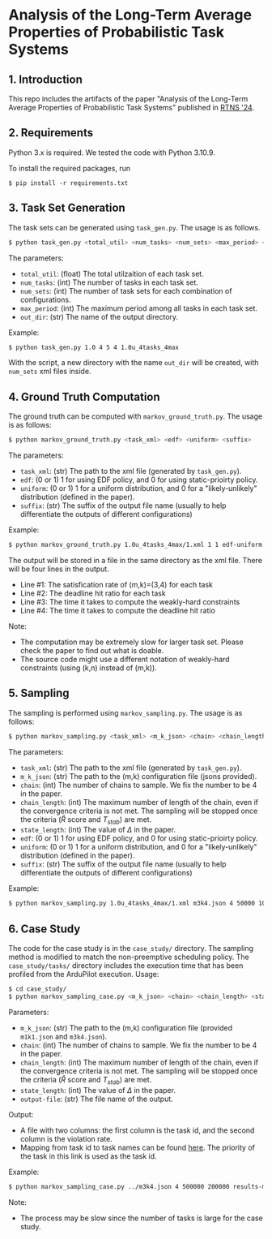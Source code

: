 # Analysis of the Long-Term Average Properties of Probabilistic Task Systems

## 1. Introduction
This repo includes the artifacts of the paper "Analysis of the Long-Term Average Properties of Probabilistic Task Systems" published in [RTNS '24](https://cister-labs.pt/rtns24/). 

## 2. Requirements
Python 3.x is required. We tested the code with Python 3.10.9.

To install the required packages, run 
```shell
$ pip install -r requirements.txt
```

## 3. Task Set Generation
The task sets can be generated using `task_gen.py`. The usage is as follows.
```bash
$ python task_gen.py <total_util> <num_tasks> <num_sets> <max_period> <out_dir>
```
The parameters:
- `total_util`: (float) The total utilzaition of each task set.
- `num_tasks`: (int) The number of tasks in each task set.
- `num_sets`: (int) The number of task sets for each combination of configurations.
- `max_period`: (int) The maximum period among all tasks in each task set. 
- `out_dir`: (str) The name of the output directory.

Example:
```bash
$ python task_gen.py 1.0 4 5 4 1.0u_4tasks_4max
```

With the script, a new directory with the name `out_dir` will be created, with `num_sets` xml files inside.

## 4. Ground Truth Computation
The ground truth can be computed with `markov_ground_truth.py`. The usage is as follows:
```bash
$ python markov_ground_truth.py <task_xml> <edf> <uniform> <suffix>
```

The parameters:
- `task_xml`: (str) The path to the xml file (generated by `task_gen.py`).
- `edf`: (0 or 1) 1 for using EDF policy, and 0 for using static-prioirty policy.
- `uniform`: (0 or 1) 1 for a uniform distribution, and 0 for a "likely-unlikely" distribution (defined in the paper).
- `suffix`: (str) The suffix of the output file name (usually to help differentiate the outputs of different configurations)

Example:
```bash
$ python markov_ground_truth.py 1.0u_4tasks_4max/1.xml 1 1 edf-uniform
```

The output will be stored in a file in the same directory as the xml file. There will be four lines in the output.
- Line #1: The satisfication rate of (m,k)=(3,4) for each task
- Line #2: The deadline hit ratio for each task
- Line #3: The time it takes to compute the weakly-hard constraints
- Line #4: The time it takes to compute the deadline hit ratio

Note:
- The computation may be extremely slow for larger task set. Please check the paper to find out what is doable.
- The source code might use a different notation of weakly-hard constraints (using (k,n) instead of (m,k)).


## 5. Sampling
The sampling is performed using `markov_sampling.py`. The usage is as follows:
```bash
$ python markov_sampling.py <task_xml> <m_k_json> <chain> <chain_length> <state_length> <edf?>  <uniform?> <suffix>
```
The parameters:
- `task_xml`: (str) The path to the xml file (generated by `task_gen.py`).
- `m_k_json`: (str) The path to the (m,k) configuration file (jsons provided).
- `chain`: (int) The number of chains to sample. We fix the number to be 4 in the paper.
- `chain_length`: (int) The maximum number of length of the chain, even if the convergence criteria is not met. The sampling will be stopped once the criteria ($\hat{R}$ score and $T_{stab}$) are met.
- `state_length`: (int) The value of $\Delta$ in the paper.
- `edf`: (0 or 1) 1 for using EDF policy, and 0 for using static-prioirty policy.
- `uniform`: (0 or 1) 1 for a uniform distribution, and 0 for a "likely-unlikely" distribution (defined in the paper).
- `suffix`: (str) The suffix of the output file name (usually to help differentiate the outputs of different configurations)

Example:
```bash
$ python markov_sampling.py 1.0u_4tasks_4max/1.xml m3k4.json 4 50000 1000 1 1 edf-uniform-sl1000-m3k4
```

## 6. Case Study
The code for the case study is in the `case_study/` directory. The sampling method is modified to match the non-preemptive scheduling policy. The `case_study/tasks/` directory includes the execution time that has been profiled from the ArduPilot execution. Usage:
```bash
$ cd case_study/
$ python markov_sampling_case.py <m_k_json> <chain> <chain_length> <state_length> <output-file>
```

Parameters:
- `m_k_json`: (str) The path to the (m,k) configuration file (provided `m1k1.json` and `m3k4.json`).
- `chain`: (int) The number of chains to sample. We fix the number to be 4 in the paper.
- `chain_length`: (int) The maximum number of length of the chain, even if the convergence criteria is not met. The sampling will be stopped once the criteria ($\hat{R}$ score and $T_{stab}$) are met.
- `state_length`: (int) The value of $\Delta$ in the paper.
- `output-file`: (str) The file name of the output.

Output:
- A file with two columns: the first column is the task id, and the second column is the violation rate.
- Mapping from task id to task names can be found [here](https://github.com/ArduPilot/ardupilot/blob/413452aa1aa6a178c13ba365f12776ec4f1a147f/Rover/Rover.cpp#L69). The priority of the task in this link is used as the task id.

Example:
```bash
$ python markov_sampling_case.py ../m3k4.json 4 500000 200000 results-m3k4
```

Note: 
- The process may be slow since the number of tasks is large for the case study.
